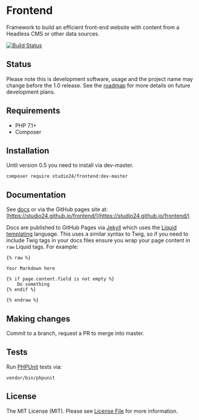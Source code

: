 # Frontend

Framework to build an efficient front-end website with content from a Headless CMS or other data sources.

[![Build Status](https://travis-ci.org/studio24/frontend.svg?branch=master)](https://travis-ci.org/studio24/frontend)

## Status

Please note this is development software, usage and the project name may change before the 1.0 release. 
See the [roadmap](ROADMAP.md) for more details on future development plans. 

## Requirements

* PHP 7.1+
* Composer

## Installation

Until version 0.5 you need to install via dev-master. 

```
composer require studio24/frontend:dev-master
```

## Documentation

See [docs](docs/index.md) or via the GitHub pages site at: [https://studio24.github.io/frontend/](https://studio24.github.io/frontend/)

Docs are published to GitHub Pages via [Jekyll](https://jekyllrb.com/docs/pages/) which uses the [Liquid templating](https://jekyllrb.com/docs/liquid/) 
language. This uses a similar syntax to Twig, so if you need to include Twig tags in your docs files ensure you wrap your 
page content in `raw` Liquid tags. For example:  

```
{% raw %}

Your Markdown here

{% if page.content.field is not empty %}
    Do something
{% endif %}

{% endraw %}
```

## Making changes

Commit to a branch, request a PR to merge into master.

## Tests

Run [PHPUnit](https://phpunit.readthedocs.io/en/8.0/) tests via: 

```
vendor/bin/phpunit
```

## License

The MIT License (MIT). Please see [License File](LICENSE) for more information.

